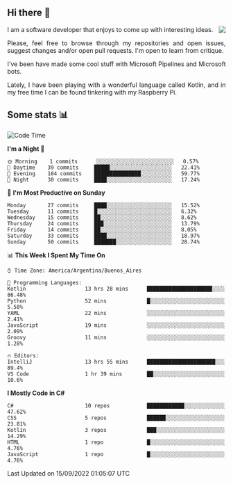 ## Hi there :slightly_smiling_face:

<img src="https://github-readme-stats.vercel.app/api?username=victorgrycuk&show_icons=true&count_private=true&title_color=F7941E&icon_color=F7941E" align="right">

<p align="justify">
I am a software developer that enjoys to come up with interesting ideas.
<p/>

<p align= "justify">
Please, feel free to browse through my repositories and open issues, suggest changes and/or open pull requests. I'm open to learn from critique.
<p/>


<p align= "justify">
I've been have made some cool stuff with Microsoft Pipelines and Microsoft bots.
<p/>

<p align= "justify">
Lately, I have been playing with a wonderful language called Kotlin, and in my free time I can be found tinkering with my Raspberry Pi.
<p/>

## Some stats :bar_chart:
<!--START_SECTION:waka-->
![Code Time](http://img.shields.io/badge/Code%20Time-1%2C136%20hrs%206%20mins-blue)

**I'm a Night 🦉** 

```text
🌞 Morning    1 commits      ░░░░░░░░░░░░░░░░░░░░░░░░░   0.57% 
🌆 Daytime    39 commits     █████░░░░░░░░░░░░░░░░░░░░   22.41% 
🌃 Evening    104 commits    ███████████████░░░░░░░░░░   59.77% 
🌙 Night      30 commits     ████░░░░░░░░░░░░░░░░░░░░░   17.24%

```
📅 **I'm Most Productive on Sunday** 

```text
Monday       27 commits     ████░░░░░░░░░░░░░░░░░░░░░   15.52% 
Tuesday      11 commits     █░░░░░░░░░░░░░░░░░░░░░░░░   6.32% 
Wednesday    15 commits     ██░░░░░░░░░░░░░░░░░░░░░░░   8.62% 
Thursday     24 commits     ███░░░░░░░░░░░░░░░░░░░░░░   13.79% 
Friday       14 commits     ██░░░░░░░░░░░░░░░░░░░░░░░   8.05% 
Saturday     33 commits     ████░░░░░░░░░░░░░░░░░░░░░   18.97% 
Sunday       50 commits     ███████░░░░░░░░░░░░░░░░░░   28.74%

```


📊 **This Week I Spent My Time On** 

```text
⌚︎ Time Zone: America/Argentina/Buenos_Aires

💬 Programming Languages: 
Kotlin                   13 hrs 28 mins      █████████████████████░░░░   86.48% 
Python                   52 mins             █░░░░░░░░░░░░░░░░░░░░░░░░   5.58% 
YAML                     22 mins             ░░░░░░░░░░░░░░░░░░░░░░░░░   2.41% 
JavaScript               19 mins             ░░░░░░░░░░░░░░░░░░░░░░░░░   2.09% 
Groovy                   11 mins             ░░░░░░░░░░░░░░░░░░░░░░░░░   1.28%

🔥 Editors: 
IntelliJ                 13 hrs 55 mins      ██████████████████████░░░   89.4% 
VS Code                  1 hr 39 mins        ██░░░░░░░░░░░░░░░░░░░░░░░   10.6%

```

**I Mostly Code in C#** 

```text
C#                       10 repos            ████████████░░░░░░░░░░░░░   47.62% 
CSS                      5 repos             ██████░░░░░░░░░░░░░░░░░░░   23.81% 
Kotlin                   3 repos             ███░░░░░░░░░░░░░░░░░░░░░░   14.29% 
HTML                     1 repo              █░░░░░░░░░░░░░░░░░░░░░░░░   4.76% 
JavaScript               1 repo              █░░░░░░░░░░░░░░░░░░░░░░░░   4.76%

```



 Last Updated on 15/09/2022 01:05:07 UTC
<!--END_SECTION:waka-->

